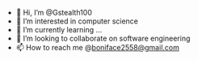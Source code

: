- 👋 Hi, I’m @Gstealth100
- 👀 I’m interested in computer science 
- 🌱 I’m currently learning ...
- 💞️ I’m looking to collaborate on software engineering 
- 📫 How to reach me @boniface2558@gmail.com

<!---
Gstealth100/Gstealth100 is a ✨ special ✨ repository because its `README.md` (this file) appears on your GitHub profile.
You can click the Preview link to take a look at your changes.
--->
